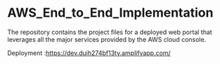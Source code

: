 # AWS_End_to_End_Implementation
The repository contains the project files for a deployed web portal that leverages all the major services provided by the AWS cloud console.


Deployment :https://dev.duih274bf13ty.amplifyapp.com/
